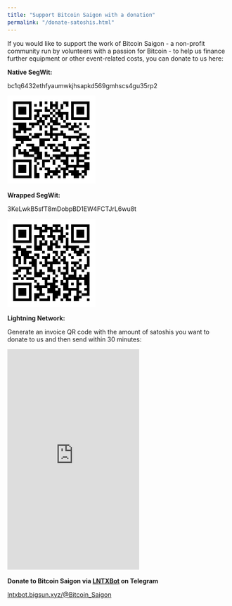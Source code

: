 ```yaml
---
title: "Support Bitcoin Saigon with a donation"
permalink: "/donate-satoshis.html"
---
```


If you would like to support the work of Bitcoin Saigon - a non-profit
community run by volunteers with a passion for Bitcoin - to help us
finance further equipment or other event-related costs, you can donate
to us here:

**Native SegWit:**

bc1q6432ethfyaumwkjhsapkd569gmhscs4gu35rp2

![bc1q6432ethfyaumwkjhsapkd569gmhscs4gu35rp2](../assets/images/bc1q6432ethfyaumwkjhsapkd569gmhscs4gu35rp2.png)

**Wrapped SegWit:**

3KeLwkB5sfT8mDobpBD1EW4FCTJrL6wu8t

![3KeLwkB5sfT8mDobpBD1EW4FCTJrL6wu8t](../assets/images/3KeLwkB5sfT8mDobpBD1EW4FCTJrL6wu8t.png)

**Lightning Network:**

Generate an invoice QR code with the amount of satoshis you want to donate to us and then send within 30 minutes:

<iframe id="lightningtips" width="300" height="500" src="https://www-ln.bitcoinsaigon.org/lightningTip.php" style="border:none;"></iframe>

**Donate to Bitcoin Saigon via [LNTXBot](https://lntxbot.bigsun.xyz/@Bitcoin_Saigon) on Telegram**

[lntxbot.bigsun.xyz/@Bitcoin_Saigon](https://lntxbot.bigsun.xyz/@Bitcoin_Saigon)

